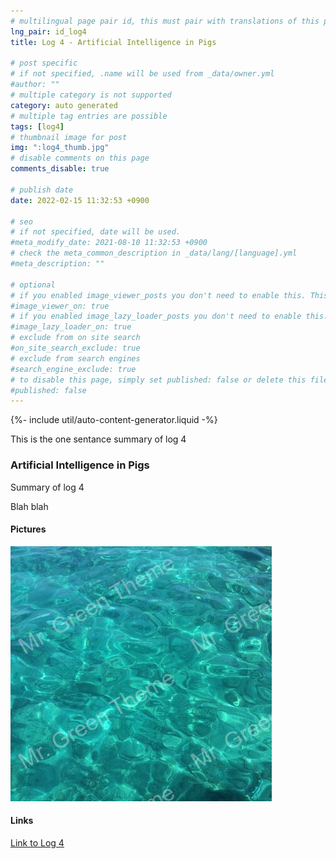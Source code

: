 ```yaml
---
# multilingual page pair id, this must pair with translations of this page. (This name must be unique)
lng_pair: id_log4
title: Log 4 - Artificial Intelligence in Pigs

# post specific
# if not specified, .name will be used from _data/owner.yml
#author: ""
# multiple category is not supported
category: auto generated
# multiple tag entries are possible
tags: [log4]
# thumbnail image for post
img: ":log4_thumb.jpg"
# disable comments on this page
comments_disable: true

# publish date
date: 2022-02-15 11:32:53 +0900

# seo
# if not specified, date will be used.
#meta_modify_date: 2021-08-10 11:32:53 +0900
# check the meta_common_description in _data/lang/[language].yml
#meta_description: ""

# optional
# if you enabled image_viewer_posts you don't need to enable this. This is only if image_viewer_posts = false
#image_viewer_on: true
# if you enabled image_lazy_loader_posts you don't need to enable this. This is only if image_lazy_loader_posts = false
#image_lazy_loader_on: true
# exclude from on site search
#on_site_search_exclude: true
# exclude from search engines
#search_engine_exclude: true
# to disable this page, simply set published: false or delete this file
#published: false
---
```


{%- include util/auto-content-generator.liquid -%}

<!-- outline-start -->

This is the one sentance summary of log 4

<!-- outline-end -->

### Artificial Intelligence in Pigs

Summary of log 4

Blah blah

#### Pictures

![Picture of log 4](/assets/img/posts/log4_thumb.jpg)

#### Links

[Link to Log 4](http://google.com)